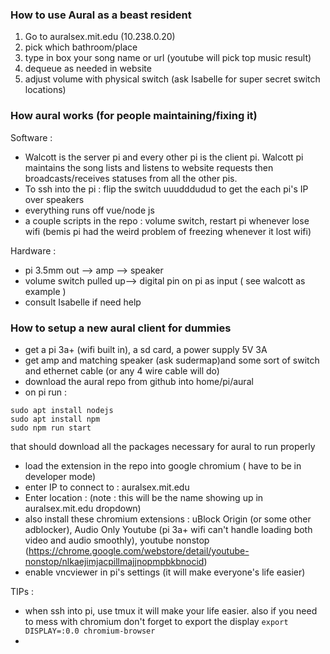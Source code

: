 ### How to use Aural as a beast resident
1. Go to auralsex.mit.edu (10.238.0.20)
2. pick which bathroom/place
3. type in box your song name or url (youtube will pick top music result)
4. dequeue as needed in website
5. adjust volume with physical switch (ask Isabelle for super secret switch locations)

### How aural works (for people maintaining/fixing it)
Software : 
- Walcott is the server pi and every other pi is the client pi. Walcott pi maintains the song lists and listens to website requests then broadcasts/receives statuses from all the other pis.
- To ssh into the pi : 
flip the switch uuudddudud to get the each pi's IP over speakers
- everything runs off vue/node js
- a couple scripts in the repo : volume switch,  restart pi whenever lose wifi (bemis pi had the weird problem of freezing whenever it lost wifi)

Hardware : 
- pi 3.5mm out --> amp --> speaker
- volume switch pulled up--> digital pin on pi as input ( see walcott as example )
- consult Isabelle if need help

### How to setup a new aural client for dummies
- get a pi 3a+ (wifi built in), a sd card, a power supply 5V 3A
- get amp and matching speaker (ask sudermap)and some sort of switch and ethernet cable (or any 4 wire cable will do)
- download the aural repo from github into home/pi/aural
- on pi run : 
```
sudo apt install nodejs
sudo apt install npm
sudo npm run start
```
that should download all the packages necessary for aural to run properly
- load the extension in the repo into google chromium ( have to be in developer mode)
- enter IP to connect to : auralsex.mit.edu
- Enter location : <location name> (note : this will be the name showing up in auralsex.mit.edu dropdown)
- also install these chromium extensions : uBlock Origin (or some other adblocker), Audio Only Youtube (pi 3a+ wifi can't handle loading both video and audio smoothly), youtube nonstop (https://chrome.google.com/webstore/detail/youtube-nonstop/nlkaejimjacpillmajjnopmpbkbnocid)
- enable vncviewer in pi's settings (it will make everyone's life easier)

TIPs : 
- when ssh into pi, use tmux it will make your life easier. also if you need to mess with chromium don't forget to export the display ```export DISPLAY=:0.0
chromium-browser ```
- 
